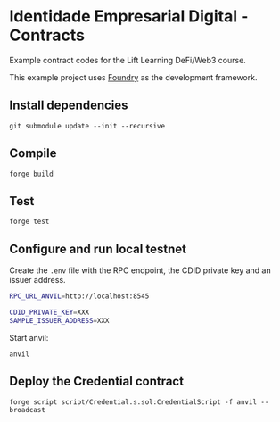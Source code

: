 # Identidade Empresarial Digital - Contracts
Example contract codes for the Lift Learning DeFi/Web3 course. 

This example project uses [Foundry](https://getfoundry.sh/) as the development framework.

## Install dependencies

 ```
 git submodule update --init --recursive
 ```

## Compile

```
forge build
```

## Test

```
forge test
```

## Configure and run local testnet
Create the `.env` file with the RPC endpoint, the CDID private key and an issuer address.

```bash
RPC_URL_ANVIL=http://localhost:8545

CDID_PRIVATE_KEY=XXX
SAMPLE_ISSUER_ADDRESS=XXX
```

Start anvil:

```
anvil
```

## Deploy the Credential contract

```
forge script script/Credential.s.sol:CredentialScript -f anvil --broadcast
```